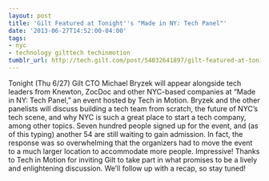 ```yaml
---
layout: post
title: 'Gilt Featured at Tonight''s "Made in NY: Tech Panel"'
date: '2013-06-27T14:52:00-04:00'
tags:
- nyc
- technology gilttech techinmotion
tumblr_url: http://tech.gilt.com/post/54032641897/gilt-featured-at-tonights-made-in-ny-tech
---
```


Tonight (Thu 6/27) Gilt CTO Michael Bryzek will appear alongside tech leaders from Knewton, ZocDoc and other NYC-based companies at “Made in NY: Tech Panel,” an event hosted by Tech in Motion. Bryzek and the other panelists will discuss building a tech team from scratch, the future of NYC’s tech scene, and why NYC is such a great place to start a tech company, among other topics. Seven hundred people signed up for the event, and (as of this typing) another 54 are still waiting to gain admission. In fact, the response was so overwhelming that the organizers had to move the event to a much larger location to accommodate more people. Impressive! 
Thanks to Tech in Motion for inviting Gilt to take part in what promises to be a lively and enlightening discussion. We’ll follow up with a recap, so stay tuned!
